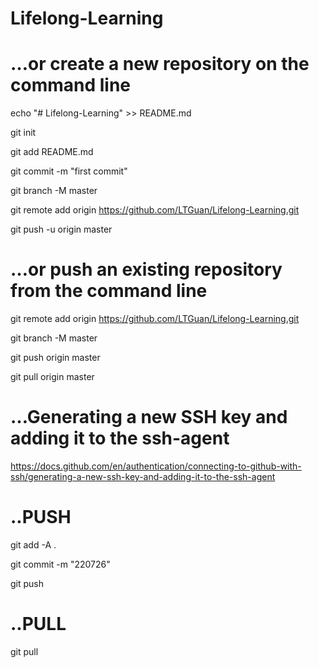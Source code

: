 # Lifelong-Learning

# …or create a new repository on the command line
echo "# Lifelong-Learning" >> README.md

git init

git add README.md

git commit -m "first commit"

git branch -M master

git remote add origin https://github.com/LTGuan/Lifelong-Learning.git

git push -u origin master

# …or push an existing repository from the command line
git remote add origin https://github.com/LTGuan/Lifelong-Learning.git

git branch -M master

git push origin master

git pull origin master

# …Generating a new SSH key and adding it to the ssh-agent
https://docs.github.com/en/authentication/connecting-to-github-with-ssh/generating-a-new-ssh-key-and-adding-it-to-the-ssh-agent


# ..PUSH
git add -A .

git commit -m "220726"

git push

# ..PULL
git pull


